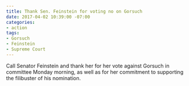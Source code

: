 ```yaml
---
title: Thank Sen. Feinstein for voting no on Gorsuch
date: 2017-04-02 10:39:00 -07:00
categories:
- action
tags:
- Gorsuch
- Feinstein
- Supreme Court
---
```


Call Senator Feinstein and thank her for her vote against Gorsuch in committee Monday morning, as well as for her commitment to supporting the filibuster of his nomination. 
